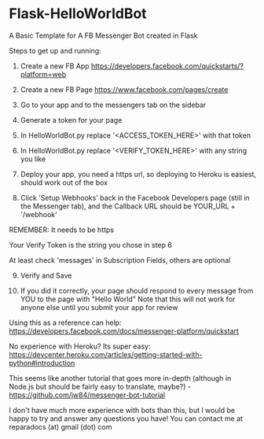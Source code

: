 # Flask-HelloWorldBot
A Basic Template for A FB Messenger Bot created in Flask

Steps to get up and running:

1) Create a new FB App https://developers.facebook.com/quickstarts/?platform=web

2) Create a new FB Page https://www.facebook.com/pages/create

3) Go to your app and to the messengers tab on the sidebar

4) Generate a token for your page

5) In HelloWorldBot.py replace '\<ACCESS_TOKEN_HERE>' with that token

6) In HelloWorldBot.py replace '\<VERIFY_TOKEN_HERE>' with any string you like

7) Deploy your app, you need a https url, so deploying to Heroku is easiest, should work out of the box

8) Click 'Setup Webhooks' back in the Facebook Developers page (still in the Messenger tab), and the Callback URL should be YOUR_URL + '/webhook'

REMEMBER: It needs to be https

Your Verify Token is the string you chose in step 6

At least check 'messages' in Subscription Fields, others are optional

9) Verify and Save

10) If you did it correctly, your page should respond to every message from YOU to the page with "Hello World" 
Note that this will not work for anyone else until you submit your app for review

Using this as a reference can help: https://developers.facebook.com/docs/messenger-platform/quickstart

No experience with Heroku? Its super easy: https://devcenter.heroku.com/articles/getting-started-with-python#introduction

This seems like another tutorial that goes more in-depth (although in Node.js but should be fairly easy to translate, maybe?) - https://github.com/jw84/messenger-bot-tutorial

I don't have much more experience with bots than this, but I would be happy to try and answer any questions you have! You can contact me at reparadocs (at) gmail (dot) com

